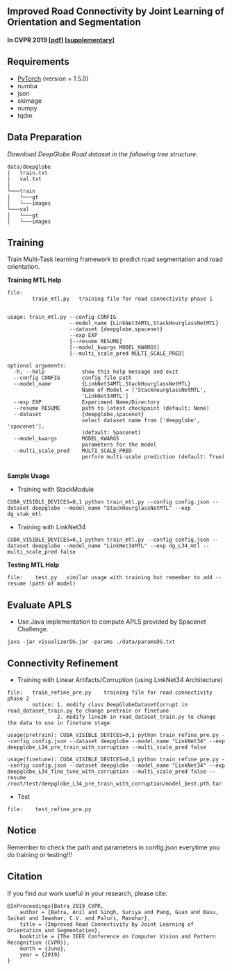 ## Improved Road Connectivity by Joint Learning of Orientation and Segmentation ##
#### In CVPR 2019 [[pdf]](https://anilbatra2185.github.io/papers/RoadConnectivityCVPR2019.pdf) [[supplementary]](https://anilbatra2185.github.io/papers/RoadConnectivity_CVPR_Supplementary.pdf)



## Requirements
* [PyTorch](https://pytorch.org/) (version = 1.5.0)
* numba
* json
* skimage
* numpy
* tqdm

## Data Preparation


*Download DeepGlobe Road dataset in the following tree structure.*

```
data/deepglobe
|   train.txt
|   val.txt
|
└───train
│   └───gt
│   └───images
└───val
│   └───gt
│   └───images

```


## Training

Train Multi-Task learning framework to predict road segmentation and road orientation.

__Training MTL Help__
```
file:
        train_mtl.py   training file for road connectivity phase 1

                    
usage: train_mtl.py --config CONFIG
                    --model_name {LinkNet34MTL,StackHourglassNetMTL}
                    --dataset {deepglobe,spacenet}
                    --exp EXP
                    [--resume RESUME]
                    [--model_kwargs MODEL_KWARGS]
                    [--multi_scale_pred MULTI_SCALE_PRED]

optional arguments:
  -h, --help            show this help message and exit
  --config CONFIG       config file path
  --model_name 			{LinkNet34MTL,StackHourglassNetMTL}
                        Name of Model = ['StackHourglassNetMTL',
                        'LinkNet34MTL']
  --exp EXP             Experiment Name/Directory
  --resume RESUME       path to latest checkpoint (default: None)
  --dataset 			{deepglobe,spacenet}
                        select dataset name from ['deepglobe', 'spacenet'].
                        (default: Spacenet)
  --model_kwargs 		MODEL_KWARGS
                        parameters for the model
  --multi_scale_pred 	MULTI_SCALE_PRED
                        perform multi-scale prediction (default: True)
                        
```

__Sample Usage__

* Training with StackModule
```
CUDA_VISIBLE_DEVICES=0,1 python train_mtl.py --config config.json --dataset deepglobe --model_name "StackHourglassNetMTL" --exp dg_stak_mtl
```
* Training with LinkNet34
```
CUDA_VISIBLE_DEVICES=0,1 python train_mtl.py --config config.json --dataset deepglobe --model_name "LinkNet34MTL" --exp dg_L34_mtl --multi_scale_pred false

```

__Testing MTL Help__
```
file:    test.py   similar usage with training but remember to add --resume (path of model)
```

## Evaluate APLS

* Use Java implementation to compute APLS provided by Spacenet Challenge. 
```
java -jar visualizerDG.jar -params ./data/paramsDG.txt
```


## Connectivity Refinement

* Training with Linear Artifacts/Corruption (using LinkNet34 Architecture)
```
file:   train_refine_pre.py    training file for road connectivity phase 2
        notice: 1. modify class DeepGlobeDatasetCorrupt in road_dataset_train.py to change pretrain or finetune
                2. modify line26 in road_dataset_train.py to change the data to use in finetune stage
```

```
usage(pretrain): CUDA_VISIBLE_DEVICES=0,1 python train_refine_pre.py --config config.json --dataset deepglobe --model_name "LinkNet34" --exp deepglobe_L34_pre_train_with_corruption --multi_scale_pred false

usage(finetune): CUDA_VISIBLE_DEVICES=0,1 python train_refine_pre.py --config config.json --dataset deepglobe --model_name "LinkNet34" --exp deepglobe_L34_fine_tune_with_corruption --multi_scale_pred false --resume /root/test/deepglobe_L34_pre_train_with_corruption/model_best.pth.tar

```

* Test
```
file:    test_refine_pre.py
```


## Notice
Remember to check the path and parameters in config.json everytime you do training or testing!!!



## Citation
If you find our work useful in your research, please cite:

    @InProceedings{Batra_2019_CVPR,
		author = {Batra, Anil and Singh, Suriya and Pang, Guan and Basu, Saikat and Jawahar, C.V. and Paluri, Manohar},
		title = {Improved Road Connectivity by Joint Learning of Orientation and Segmentation},
		booktitle = {The IEEE Conference on Computer Vision and Pattern Recognition (CVPR)},
		month = {June},
		year = {2019}
	}

